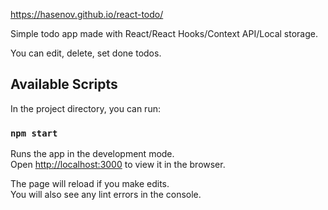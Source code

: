https://hasenov.github.io/react-todo/

Simple todo app made with React/React Hooks/Context API/Local storage.

You can edit, delete, set done todos.

## Available Scripts

In the project directory, you can run:

### `npm start`

Runs the app in the development mode.<br />
Open [http://localhost:3000](http://localhost:3000) to view it in the browser.

The page will reload if you make edits.<br />
You will also see any lint errors in the console.
